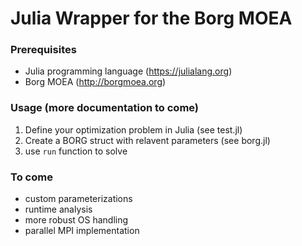# Julia Wrapper for the Borg MOEA

### Prerequisites
- Julia programming language (https://julialang.org)
- Borg MOEA (http://borgmoea.org)

### Usage (more documentation to come)
1. Define your optimization problem in Julia (see test.jl)
2. Create a BORG struct with relavent parameters (see borg.jl)
3. use `run` function to solve

### To come
- custom parameterizations
- runtime analysis
- more robust OS handling
- parallel MPI implementation